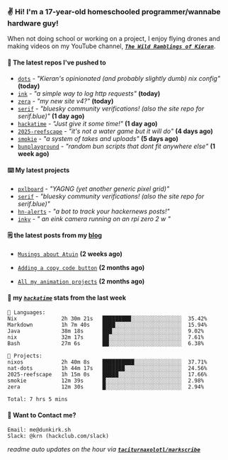 ### ✌️ Hi! I'm a 17-year-old homeschooled programmer/wannabe hardware guy!

When not doing school or working on a project, I enjoy flying drones and making videos on my YouTube channel, [**_`The Wild Ramblings of Kieran`_**](https://youtube.com/@kieran.rambles).

#### 👷 The latest repos I've pushed to

- [`dots`](https://github.com/taciturnaxolotl/dots) - _"Kieran's opinionated (and probably slightly dumb) nix config"_ **(today)**
- [`ink`](https://github.com/taciturnaxolotl/ink) - _"a simple way to log http requests"_ **(today)**
- [`zera`](https://github.com/taciturnaxolotl/zera) - _"my new site v4?"_ **(today)**
- [`serif`](https://github.com/taciturnaxolotl/serif) - _"bluesky community verifications! (also the site repo for serif.blue)"_ **(1 day ago)**
- [`hackatime`](https://github.com/hackclub/hackatime) - _"Just give it some time!"_ **(1 day ago)**
- [`2025-reefscape`](https://github.com/df1317/2025-reefscape) - _"it's not a water game but it will do"_ **(4 days ago)**
- [`smokie`](https://github.com/taciturnaxolotl/smokie) - _"a system of takes and uploads"_ **(5 days ago)**
- [`bunplayground`](https://github.com/taciturnaxolotl/bunplayground) - _"random bun scripts that dont fit anywhere else"_ **(1 week ago)**

#### ⌨️ My latest projects

- [`pxlboard`](https://github.com/taciturnaxolotl/pxlboard) - _"YAGNG (yet another generic pixel grid)"_
- [`serif`](https://github.com/taciturnaxolotl/serif) - _"bluesky community verifications! (also the site repo for serif.blue)"_
- [`hn-alerts`](https://github.com/taciturnaxolotl/hn-alerts) - _"a bot to track your hackernews posts!"_
- [`inky`](https://github.com/taciturnaxolotl/inky) - _" an eink camera running on an rpi zero 2 w "_

#### 🗒️ the latest posts from my [blog](https://dunkirk.sh)

- [`Musings about Atuin`](https://dunkirk.sh/blog/atuin/) **(2 weeks ago)**

- [`Adding a copy code button`](https://dunkirk.sh/blog/adding-a-copy-button/) **(2 months ago)**

- [`All my animation projects`](https://dunkirk.sh/blog/my-animations/) **(2 months ago)**



#### 📡 my [_`hackatime`_](https://waka.hackclub.com) stats from the last week

```text
💾 Languages:
Nix              2h 30m 21s   █████████░░░░░░░░░░░░░░░░  35.42%
Markdown         1h 7m 40s    ████░░░░░░░░░░░░░░░░░░░░░  15.94%
Java             38m 18s      ███░░░░░░░░░░░░░░░░░░░░░░  9.02%
nix              32m 17s      ██░░░░░░░░░░░░░░░░░░░░░░░  7.61%
Bash             27m 6s       ██░░░░░░░░░░░░░░░░░░░░░░░  6.38%

💼 Projects:
nixos            2h 40m 8s    ██████████░░░░░░░░░░░░░░░  37.71%
nat-dots         1h 44m 17s   ███████░░░░░░░░░░░░░░░░░░  24.56%
2025-reefscape   1h 15m 0s    █████░░░░░░░░░░░░░░░░░░░░  17.66%
smokie           12m 39s      █░░░░░░░░░░░░░░░░░░░░░░░░  2.98%
zera             12m 30s      █░░░░░░░░░░░░░░░░░░░░░░░░  2.94%

Total: 7 hrs 5 mins
```

#### 📮 Want to Contact me?

```text
Email: me@dunkirk.sh
Slack: @krn (hackclub.com/slack)
```

_readme auto updates on the hour via [**`taciturnaxolotl/markscribe`**](https://github.com/taciturnaxolotl/markscribe)_
